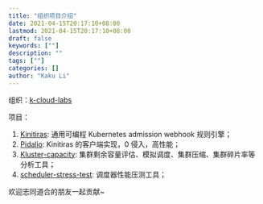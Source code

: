 ```yaml
---
title: "组织项目介绍"
date: 2021-04-15T20:17:10+08:00
lastmod: 2021-04-15T20:17:10+08:00
draft: false
keywords: [""]
description: ""
tags: [""]
categories: []
author: "Kaku Li"
---
```


组织：[k-cloud-labs](https://github.com/k-cloud-labs)

项目：

1. [Kinitiras](https://github.com/k-cloud-labs/kinitiras):  通用可编程 Kubernetes admission webhook 规则引擎；
2. [Pidalio](https://github.com/k-cloud-labs/pidalio): Kinitiras 的客户端实现，0 侵入，高性能；
3. [Kluster-capacity](https://github.com/k-cloud-labs/kluster-capacity): 集群剩余容量评估、模拟调度、集群压缩、集群碎片率等分析工具；
4. [scheduler-stress-test](https://github.com/k-cloud-labs/scheduler-stress-test): 调度器性能压测工具；

欢迎志同道合的朋友一起贡献~

